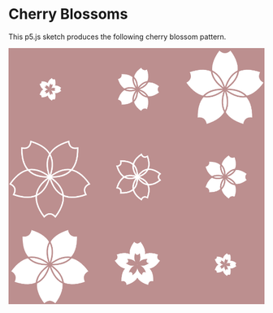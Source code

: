 # Cherry Blossoms 

This p5.js sketch produces the following cherry blossom pattern.

![Cherry Blossoms](cherry-blossoms.png "Cherry Blossoms")
